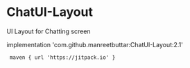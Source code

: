 # ChatUI-Layout
UI Layout for Chatting screen 

  implementation 'com.github.manreetbuttar:ChatUI-Layout:2.1'
  
     maven { url 'https://jitpack.io' }
